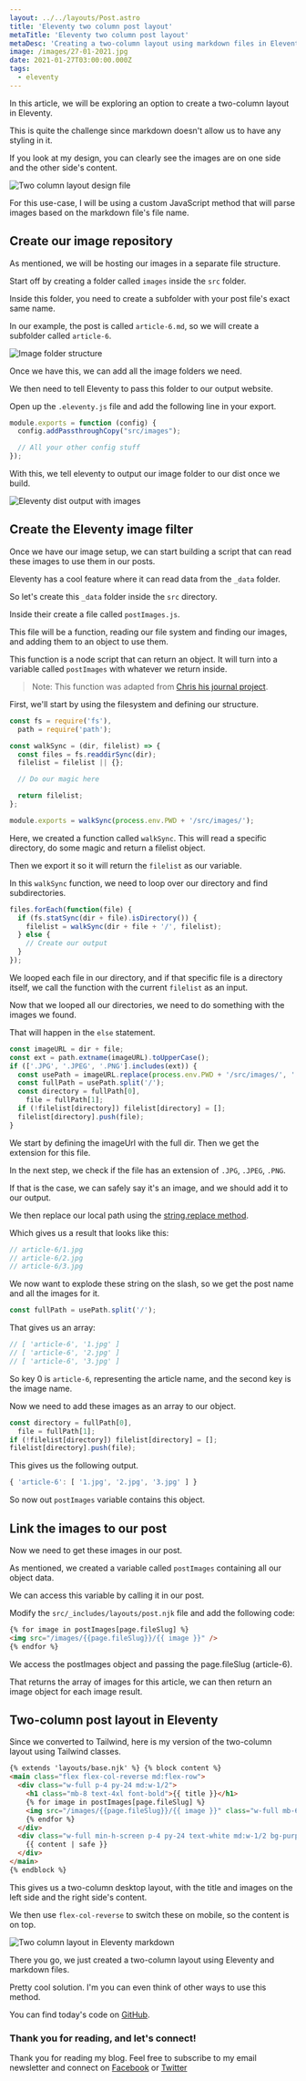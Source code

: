 ```yaml
---
layout: ../../layouts/Post.astro
title: 'Eleventy two column post layout'
metaTitle: 'Eleventy two column post layout'
metaDesc: 'Creating a two-column layout using markdown files in Eleventy'
image: /images/27-01-2021.jpg
date: 2021-01-27T03:00:00.000Z
tags:
  - eleventy
---
```


In this article, we will be exploring an option to create a two-column layout in Eleventy.

This is quite the challenge since markdown doesn't allow us to have any styling in it.

If you look at my design, you can clearly see the images are on one side and the other side's content.

![Two column layout design file](https://cdn.hashnode.com/res/hashnode/image/upload/v1611326715665/4TLmEjiB8.png)

For this use-case, I will be using a custom JavaScript method that will parse images based on the markdown file's file name.

## Create our image repository

As mentioned, we will be hosting our images in a separate file structure.

Start off by creating a folder called `images` inside the `src` folder.

Inside this folder, you need to create a subfolder with your post file's exact same name.

In our example, the post is called `article-6.md`, so we will create a subfolder called `article-6`.

![Image folder structure](https://cdn.hashnode.com/res/hashnode/image/upload/v1611326902110/kX8URFRfe.png)

Once we have this, we can add all the image folders we need.

We then need to tell Eleventy to pass this folder to our output website.

Open up the `.eleventy.js` file and add the following line in your export.

```js
module.exports = function (config) {
  config.addPassthroughCopy("src/images");

  // All your other config stuff
});
```

With this, we tell eleventy to output our image folder to our dist once we build.

![Eleventy dist output with images](https://cdn.hashnode.com/res/hashnode/image/upload/v1611327060578/WB33Ig-DL.png)

## Create the Eleventy image filter

Once we have our image setup, we can start building a script that can read these images to use them in our posts.

Eleventy has a cool feature where it can read data from the `_data` folder.

So let's create this `_data` folder inside the `src` directory.

Inside their create a file called `postImages.js`.

This file will be a function, reading our file system and finding our images, and adding them to an object to use them.

This function is a node script that can return an object. It will turn into a variable called `postImages` with whatever we return inside.

> Note: This function was adapted from [Chris his journal project](https://github.com/scottishstoater/simple-journal).

First, we'll start by using the filesystem and defining our structure.

```js
const fs = require('fs'),
  path = require('path');

const walkSync = (dir, filelist) => {
  const files = fs.readdirSync(dir);
  filelist = filelist || {};

  // Do our magic here

  return filelist;
};

module.exports = walkSync(process.env.PWD + '/src/images/');
```

Here, we created a function called `walkSync`. This will read a specific directory, do some magic and return a filelist object.

Then we export it so it will return the `filelist` as our variable.

In this `walkSync` function, we need to loop over our directory and find subdirectories.

```js
files.forEach(function(file) {
  if (fs.statSync(dir + file).isDirectory()) {
    filelist = walkSync(dir + file + '/', filelist);
  } else {
    // Create our output
  }
});
```

We looped each file in our directory, and if that specific file is a directory itself, we call the function with the current `filelist` as an input.

Now that we looped all our directories, we need to do something with the images we found.

That will happen in the `else` statement.

```js
const imageURL = dir + file;
const ext = path.extname(imageURL).toUpperCase();
if (['.JPG', '.JPEG', '.PNG'].includes(ext)) {
  const usePath = imageURL.replace(process.env.PWD + '/src/images/', '');
  const fullPath = usePath.split('/');
  const directory = fullPath[0],
    file = fullPath[1];
  if (!filelist[directory]) filelist[directory] = [];
  filelist[directory].push(file);
}
```

We start by defining the imageUrl with the full dir.
Then we get the extension for this file.

In the next step, we check if the file has an extension of `.JPG`, `.JPEG`, `.PNG`.

If that is the case, we can safely say it's an image, and we should add it to our output.

We then replace our local path using the [string.replace method](https://daily-dev-tips.com/posts/string-replace-in-vanilla-js/).

Which gives us a result that looks like this:

```js
// article-6/1.jpg
// article-6/2.jpg
// article-6/3.jpg
```

We now want to explode these string on the slash, so we get the post name and all the images for it.

```js
const fullPath = usePath.split('/');
```

That gives us an array:

```js
// [ 'article-6', '1.jpg' ]
// [ 'article-6', '2.jpg' ]
// [ 'article-6', '3.jpg' ]
```

So key 0 is `article-6`, representing the article name, and the second key is the image name.

Now we need to add these images as an array to our object.

```js
const directory = fullPath[0],
  file = fullPath[1];
if (!filelist[directory]) filelist[directory] = [];
filelist[directory].push(file);
```

This gives us the following output.

```js
{ 'article-6': [ '1.jpg', '2.jpg', '3.jpg' ] }
```

So now out `postImages` variable contains this object.

## Link the images to our post

Now we need to get these images in our post.

As mentioned, we created a variable called `postImages` containing all our object data.

We can access this variable by calling it in our post.

Modify the `src/_includes/layouts/post.njk` file and add the following code:

```html
{% for image in postImages[page.fileSlug] %}
<img src="/images/{{page.fileSlug}}/{{ image }}" />
{% endfor %}
```

We access the postImages object and passing the page.fileSlug (article-6).

That returns the array of images for this article, we can then return an image object for each image result.

## Two-column post layout in Eleventy

Since we converted to Tailwind, here is my version of the two-column layout using Tailwind classes.

```html
{% extends 'layouts/base.njk' %} {% block content %}
<main class="flex flex-col-reverse md:flex-row">
  <div class="w-full p-4 py-24 md:w-1/2">
    <h1 class="mb-8 text-4xl font-bold">{{ title }}</h1>
    {% for image in postImages[page.fileSlug] %}
    <img src="/images/{{page.fileSlug}}/{{ image }}" class="w-full mb-6 shadow-xs" />
    {% endfor %}
  </div>
  <div class="w-full min-h-screen p-4 py-24 text-white md:w-1/2 bg-purple">
    {{ content | safe }}
  </div>
</main>
{% endblock %}
```

This gives us a two-column desktop layout, with the title and images on the left side and the right side's content.

We then use `flex-col-reverse` to switch these on mobile, so the content is on top.

![Two column layout in Eleventy markdown](https://cdn.hashnode.com/res/hashnode/image/upload/v1611328727903/AnOQTNQjl.png)

There you go, we just created a two-column layout using Eleventy and markdown files.

Pretty cool solution. I'm you can even think of other ways to use this method.

You can find today's code on [GitHub](https://github.com/rebelchris/eleventy-todoist/tree/part7).

### Thank you for reading, and let's connect!

Thank you for reading my blog. Feel free to subscribe to my email newsletter and connect on [Facebook](https://www.facebook.com/DailyDevTipsBlog) or [Twitter](https://twitter.com/DailyDevTips1)
